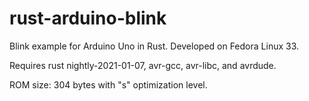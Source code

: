 # rust-arduino-blink

Blink example for Arduino Uno in Rust. Developed on Fedora Linux 33.

Requires rust nightly-2021-01-07, avr-gcc, avr-libc, and avrdude.

ROM size: 304 bytes with "s" optimization level.
